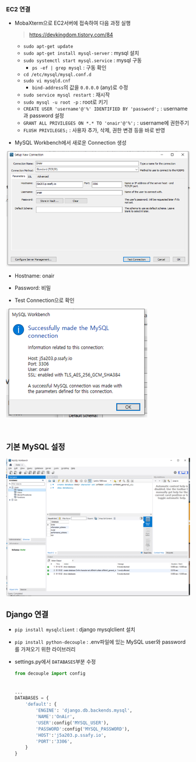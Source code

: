 ### EC2 연결

+ MobaXterm으로 EC2서버에 접속하여 다음 과정 실행

  > https://devkingdom.tistory.com/84

  + `sudo apt-get update`
  + `sudo apt-get install mysql-server` : mysql 설치
  + `sudo systemctl start mysql.service` : mysql 구동
    + `ps -ef | grep mysql` : 구동 확인
  + `cd /etc/mysql/mysql.conf.d`
  + `sudo vi mysqld.cnf`
    + `bind-address`의 값을 `0.0.0.0` (any)로 수정
  + `sudo service mysql restart` : 재시작
  + `sudo mysql -u root -p` : root로 키기
  + `CREATE USER 'username'@'%' IDENTIFIED BY 'password';` : username과 password 설정
  + `GRANT ALL PRIVILEGES ON *.* TO 'onair'@'%';` : username에 권한주기
  + `FLUSH PRIVILEGES;` : 사용자 추가, 삭제, 권한 변경 등을 바로 반영

+ MySQL Workbench에서 새로운 Connection 생성

![image-20210919010120494](IMG/image-20210919010120494.png)

+ Hostname: onair

+ Password: 비밀
+ Test Connection으로 확인

![image-20210919010221845](IMG/image-20210919010221845.png)

<br/>

## 기본 MySQL 설정

<img src="IMG/image-20210919011617418.png" alt="image-20210919011617418"  />

<br/>

## Django 연결

+ `pip install mysqlclient` : django mysqlclient 설치
+ `pip install python-decouple` : .env파일에 있는 MySQL user와 password를 가져오기 위한 라이브러리

+ settings.py에서 `DATABASES`부분 수정

  ```python
  from decouple import config
  
  
  ...
  DATABASES = {
      'default': {
          'ENGINE': 'django.db.backends.mysql',
          'NAME':'OnAir',
          'USER':config('MYSQL_USER'),
          'PASSWORD':config('MYSQL_PASSWORD'),
          'HOST':'j5a203.p.ssafy.io',
          'PORT':'3306',
      }
  }
  ```
